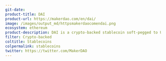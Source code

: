 ```yaml
---
git-date:
product-title: DAI
product-url: https://makerdao.com/en/dai/
image: /images/output_md/httpsmakerdaocomendai.png
ecosystem: ethereum
product-description: DAI is a crypto-backed stablecoin soft-pegged to USD, built on the Ethereum and governed by the MakerDAO system.
filter: Crypto-backed
coltitle: Stablecoins
colpermalink: stablecoins
twitter: https://twitter.com/MakerDAO
---
```

